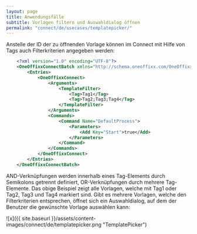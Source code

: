 ```yaml
---
layout: page
title: Anwendungsfälle
subtitle: Vorlagen filtern und Auswahldialog öffnen
permalink: "connect/de/usecases/templatepicker/"
---
```


Anstelle der ID der zu öffnenden Vorlage können im Connect mit Hilfe von Tags auch Filterkriterien angegeben werden:

```xml
    <?xml version="1.0" encoding="UTF-8"?>
    <OneOffixxConnectBatch xmlns="http://schema.oneoffixx.com/OneOffixxConnectBatch/1" xmlns:xsi="http://www.w3.org/2001/XMLSchema-instance">
    	<Entries>
    		<OneOffixxConnect>
    			<Arguments>
    				<TemplateFilter>
    					<Tag>Tag1</Tag>
    					<Tag>Tag2;Tag3;Tag4</Tag>
    				</TemplateFilter>
    			</Arguments>
    			<Commands>
    				<Command Name="DefaultProcess">
    					<Parameters>
    						<Add Key="Start">true</Add>
    					</Parameters>
    				</Command>
    			</Commands>
    		</OneOffixxConnect>
    	</Entries>
    </OneOffixxConnectBatch>
```

AND-Verknüpfungen werden innerhalb eines Tag-Elements durch Semikolons getrennt definiert, OR-Verknüpfungen durch mehrere Tag-Elemente. Das obige Beispiel zeigt alle Vorlagen, welche mit Tag1 oder Tag2, Tag3 und Tag4 markiert sind.
Gibt es mehrere Vorlagen, welche den Filterkriterien entsprechen, öffnet sich ein Auswahldialog, auf dem der Benutzer die gewünschte Vorlage auswählen kann:

![x]({{ site.baseurl }}/assets/content-images/connect/de/templatepicker.png "TemplatePicker")

